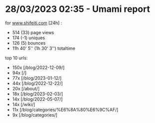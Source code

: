 # 28/03/2023 02:35 - Umami report
for www.shifeiti.com [24h] :

 - 514 (33) page views
 - 174 (-1) uniques
 - 126 (5) bounces
 - 11h 40' 5'' (1h 30' 3'') totaltime


top 10 urls:
 - 150x [/blog/2022-12-09/]
 - 94x [/]
 - 77x [/blog/2023-01-12/]
 - 44x [/blog/2022-12-22/]
 - 20x [/about/]
 - 18x [/blog/2023-02-03/]
 - 14x [/blog/2022-05-07/]
 - 14x [/wiki/]
 - 11x [/blog/categories/%E6%8A%80%E6%9C%AF/]
 - 9x [/blog/categories/]


